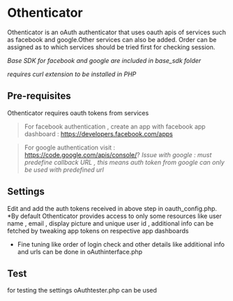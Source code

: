 Othenticator 
=================
Othenticator is an oAuth authenticator that uses oauth apis of services such as facebook and google.Other services can also be added. Order can be assigned as to which services should be tried first for checking session.

*Base SDK for facebook and google are included in base_sdk folder*

*requires curl extension to be installed in PHP*

## Pre-requisites 
Othenticator requires oauth tokens from services
> For facebook authentication , create an app with facebook app  dashboard : https://developers.facebook.com/apps

> For google authentication visit : https://code.google.com/apis/console/?
*Issue with google :  must predefine callback URL , this means auth token from google can only be used with predefined url*

## Settings
Edit and add the auth tokens received in above step in oauth_config.php.
*By default Othenticator provides access to only some resources like user name , email , display picture and unique user id , additional info can be fetched by tweaking app tokens on respective app dashboards
* Fine tuning like order of login check and other details like additional info and urls can be done in oAuthinterface.php

## Test
for testing the settings oAuthtester.php can be used

